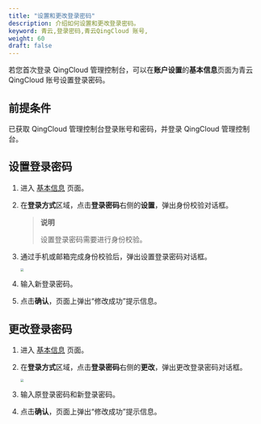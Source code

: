 ```yaml
---
title: "设置和更改登录密码"
description: 介绍如何设置和更改登录密码。
keyword: 青云,登录密码,青云QingCloud 账号,
weight: 60
draft: false
---
```


若您首次登录 QingCloud 管理控制台，可以在**账户设置**的**基本信息**页面为青云QingCloud 账号设置登录密码。

## 前提条件

已获取 QingCloud 管理控制台登录账号和密码，并登录 QingCloud 管理控制台。

## 设置登录密码

1. 进入 [基本信息](https://console.qingcloud.com/account/profile/basic/) 页面。

2. 在**登录方式**区域，点击**登录密码**右侧的**设置**，弹出身份校验对话框。

   > **说明**
   >
   > 设置登录密码需要进行身份校验。

3. 通过手机或邮箱完成身份校验后，弹出设置登录密码对话框。

   <img src="../../../_images/setup_password.png" style="zoom:40%;" />

4. 输入新登录密码。

5. 点击**确认**，页面上弹出“修改成功”提示信息。

## 更改登录密码

1. 进入 [基本信息](https://console.qingcloud.com/account/profile/basic/) 页面。

2. 在**登录方式**区域，点击**登录密码**右侧的**更改**，弹出更改登录密码对话框。

   <img src="../../../_images/modify_password.png" style="zoom:40%;" />

3. 输入原登录密码和新登录密码。

4. 点击**确认**，页面上弹出“修改成功”提示信息。

